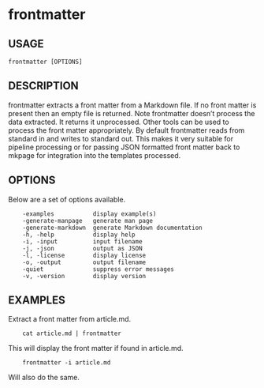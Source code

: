 
# frontmatter

## USAGE

	frontmatter [OPTIONS]

## DESCRIPTION


frontmatter extracts a front matter from a Markdown file. If no front matter is present then an empty file is returned. Note frontmatter doesn’t process the data extracted. It returns it unprocessed. Other tools can be used to process the front matter appropriately. By default frontmatter reads from standard in and writes to standard out. This makes it very suitable for pipeline processing or for passing JSON formatted front matter back to mkpage for integration into the templates processed.


## OPTIONS

Below are a set of options available.

```
    -examples           display example(s)
    -generate-manpage   generate man page
    -generate-markdown  generate Markdown documentation
    -h, -help           display help
    -i, -input          input filename
    -j, -json           output as JSON
    -l, -license        display license
    -o, -output         output filename
    -quiet              suppress error messages
    -v, -version        display version
```


## EXAMPLES


Extract a front matter from article.md.

```shell
    cat article.md | frontmatter
```

This will display the front matter if found in article.md.

```shell
    frontmatter -i article.md
```

Will also do the same.



